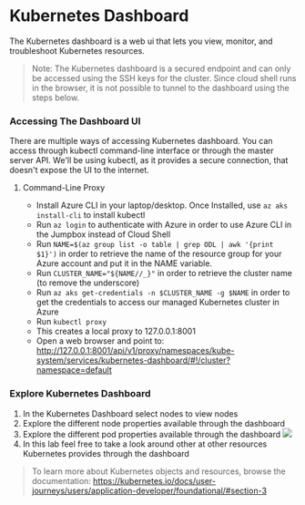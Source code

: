 # Kubernetes Dashboard

The Kubernetes dashboard is a web ui that lets you view, monitor, and troubleshoot Kubernetes resources. 

> Note: The Kubernetes dashboard is a secured endpoint and can only be accessed using the SSH keys for the cluster. Since cloud shell runs in the browser, it is not possible to tunnel to the dashboard using the steps below.

### Accessing The Dashboard UI

There are multiple ways of accessing Kubernetes dashboard. You can access through kubectl command-line interface or through the master server API. We'll be using kubectl, as it provides a secure connection, that doesn't expose the UI to the internet.

1. Command-Line Proxy

    * Install Azure CLI in your laptop/desktop. Once Installed, use ```az aks install-cli``` to install kubectl
    * Run ```az login``` to authenticate with Azure in order to use Azure CLI in the Jumpbox instead of Cloud Shell
    * Run ```NAME=$(az group list -o table | grep ODL | awk '{print $1}')``` in order to retrieve the name of the resource group for your Azure account and put it in the NAME variable.
    * Run ```CLUSTER_NAME="${NAME//_}"``` in order to retrieve the cluster name (to remove the underscore)
    * Run ```az aks get-credentials -n $CLUSTER_NAME -g $NAME``` in order to get the credentials to access our managed Kubernetes cluster in Azure
    * Run ```kubectl proxy```
    * This creates a local proxy to 127.0.0.1:8001
    * Open a web browser and point to: <http://127.0.0.1:8001/api/v1/proxy/namespaces/kube-system/services/kubernetes-dashboard/#!/cluster?namespace=default>

### Explore Kubernetes Dashboard

1. In the Kubernetes Dashboard select nodes to view nodes
2. Explore the different node properties available through the dashboard
3. Explore the different pod properties available through the dashboard ![](img/ui_pods.png)
4. In this lab feel free to take a look around other at  other resources Kubernetes provides through the dashboard

> To learn more about Kubernetes objects and resources, browse the documentation: <https://kubernetes.io/docs/user-journeys/users/application-developer/foundational/#section-3>
